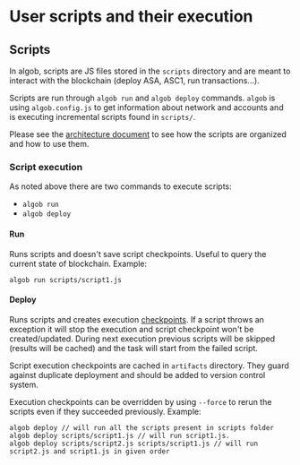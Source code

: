 # User scripts and their execution

## Scripts

In algob, scripts are JS files stored in the `scripts` directory and are meant to interact with the blockchain (deploy ASA, ASC1, run transactions...).

Scripts are run through  `algob run` and `algob deploy` commands. `algob` is using `algob.config.js` to get information about network and accounts and is executing incremental scripts found in `scripts/`.


Please see the [architecture document](https://paper.dropbox.com/published/Algorand-builder-specs--A7njBF~7_VHYy0l3m3RAKgYVBg-c4ycJtlcmEaRIbptAPqNYS6#:h2=Scripts) to see how the scripts are organized and how to use them.


### Script execution

As noted above there are two commands to execute scripts:
- `algob run`
- `algob deploy`


#### Run
Runs scripts and doesn't save script checkpoints.
Useful to query the current state of blockchain.
Example:
    
    algob run scripts/script1.js
#### Deploy
Runs scripts and creates execution [checkpoints](/docs/execution-checkpoints.md).
If a script throws an exception it will stop the execution and script checkpoint won't be created/updated.
During next execution previous scripts will be skipped (results will be cached) and the task will start from the failed script.

Script execution checkpoints are cached in `artifacts` directory.
They guard against duplicate deployment and should be added to version control system.

Execution checkpoints can be overridden by using `--force` to rerun the scripts even if they succeeded previously.
Example:

    algob deploy // will run all the scripts present in scripts folder
    algob deploy scripts/script1.js // will run script1.js.
    algob deploy scripts/script2.js scripts/script1.js // will run script2.js and script1.js in given order